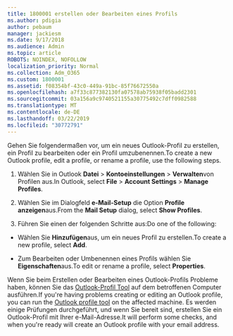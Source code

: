 ```yaml
---
title: 1800001 erstellen oder Bearbeiten eines Profils
ms.author: pdigia
author: pebaum
manager: jackiesm
ms.date: 9/17/2018
ms.audience: Admin
ms.topic: article
ROBOTS: NOINDEX, NOFOLLOW
localization_priority: Normal
ms.collection: Adm_O365
ms.custom: 1800001
ms.assetid: f08354bf-43c0-449a-91bc-85f76672550a
ms.openlocfilehash: a7f33c877382130fa07578ab75938f05badd2301
ms.sourcegitcommit: 03a156a9c9740521155a30775492c7dff0982588
ms.translationtype: MT
ms.contentlocale: de-DE
ms.lasthandoff: 03/22/2019
ms.locfileid: "30772791"
---
```

<span data-ttu-id="f6e06-102">Gehen Sie folgendermaßen vor, um ein neues Outlook-Profil zu erstellen, ein Profil zu bearbeiten oder ein Profil umzubenennen.</span><span class="sxs-lookup"><span data-stu-id="f6e06-102">To create a new Outlook profile, edit a profile, or rename a profile, use the following steps.</span></span>
  
1. <span data-ttu-id="f6e06-103">Wählen Sie in Outlook **Datei** \> **Kontoeinstellungen** \> **Verwalten**von Profilen aus.</span><span class="sxs-lookup"><span data-stu-id="f6e06-103">In Outlook, select **File** \> **Account Settings** \> **Manage Profiles**.</span></span>
    
2. <span data-ttu-id="f6e06-104">Wählen Sie im Dialogfeld **e-Mail-Setup** die Option **Profile anzeigen**aus.</span><span class="sxs-lookup"><span data-stu-id="f6e06-104">From the **Mail Setup** dialog, select **Show Profiles**.</span></span>
    
3. <span data-ttu-id="f6e06-105">Führen Sie einen der folgenden Schritte aus:</span><span class="sxs-lookup"><span data-stu-id="f6e06-105">Do one of the following:</span></span>
    
  - <span data-ttu-id="f6e06-106">Wählen Sie **Hinzufügen**aus, um ein neues Profil zu erstellen.</span><span class="sxs-lookup"><span data-stu-id="f6e06-106">To create a new profile, select **Add**.</span></span>
    
  - <span data-ttu-id="f6e06-107">Zum Bearbeiten oder Umbenennen eines Profils wählen Sie **Eigenschaften**aus.</span><span class="sxs-lookup"><span data-stu-id="f6e06-107">To edit or rename a profile, select **Properties**.</span></span>
    
<span data-ttu-id="f6e06-108">Wenn Sie beim Erstellen oder Bearbeiten eines Outlook-Profils Probleme haben, können Sie das [Outlook-Profil Tool](https://aka.ms/SaRA-OutlookSetupProfile) auf dem betroffenen Computer ausführen.</span><span class="sxs-lookup"><span data-stu-id="f6e06-108">If you're having problems creating or editing an Outlook profile, you can run the [Outlook profile tool](https://aka.ms/SaRA-OutlookSetupProfile) on the affected machine.</span></span> <span data-ttu-id="f6e06-109">Es werden einige Prüfungen durchgeführt, und wenn Sie bereit sind, erstellen Sie ein Outlook-Profil mit Ihrer e-Mail-Adresse.</span><span class="sxs-lookup"><span data-stu-id="f6e06-109">It will perform some checks, and when you're ready will create an Outlook profile with your email address.</span></span> 
  

